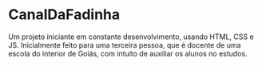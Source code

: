 # CanalDaFadinha

Um projeto iniciante em constante desenvolvimento, usando HTML, CSS e JS. 
Inicialmente feito para uma terceira pessoa, que é docente de uma escola do interior de Goiás, com intuíto de auxiliar os alunos no estudos.

